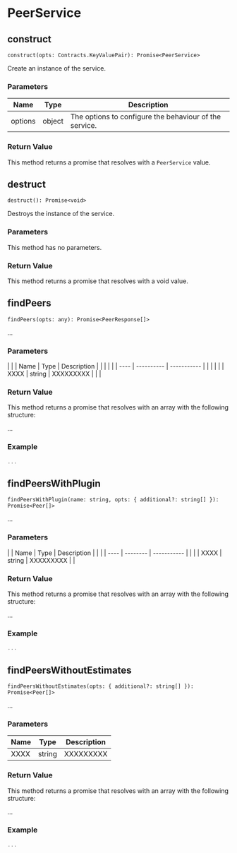 # PeerService

## construct

`construct(opts: Contracts.KeyValuePair): Promise<PeerService>`

Create an instance of the service.

### Parameters

Name | Type | Description
---- | ---- | -----------
options | object | The options to configure the behaviour of the service.

### Return Value

This method returns a promise that resolves with a `PeerService` value.

## destruct

`destruct(): Promise<void>`

Destroys the instance of the service.

### Parameters

This method has no parameters.

### Return Value

This method returns a promise that resolves with a void value.

## findPeers

`findPeers(opts: any): Promise<PeerResponse[]>`

...

### Parameters

| | | Name | Type       | Description | | |
| | | ---- | ---------- | ----------- | | |
| | | XXXX | string | XXXXXXXXX   |   |   |

### Return Value

This method returns a promise that resolves with an array with the following structure:

...

### Example

```ts
...
```

## findPeersWithPlugin

`findPeersWithPlugin(name: string, opts: { additional?: string[] }): Promise<Peer[]>`

...

### Parameters

| | Name | Type     | Description | |
| | ---- | -------- | ----------- | |
| | XXXX | string | XXXXXXXXX   |   |

### Return Value

This method returns a promise that resolves with an array with the following structure:

...

### Example

```ts
...
```

## findPeersWithoutEstimates

`findPeersWithoutEstimates(opts: { additional?: string[] }): Promise<Peer[]>`

...

### Parameters

Name | Type | Description
---- | ---- | -----------
XXXX | string | XXXXXXXXX

### Return Value

This method returns a promise that resolves with an array with the following structure:

...

### Example

```ts
...
```
